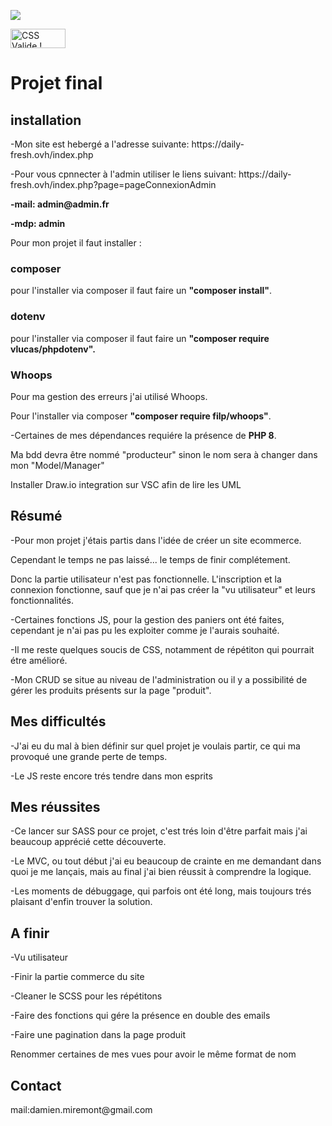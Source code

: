 
<a href="https://codeclimate.com/github/DamienM-dev/projet-kercode/maintainability"><img src="https://api.codeclimate.com/v1/badges/2d71439566ade35f0eb1/maintainability" /></a>

<p>
<a href="http://jigsaw.w3.org/css-validator/check/referer">
    <img style="border:0;width:88px;height:31px"
        src="http://jigsaw.w3.org/css-validator/images/vcss-blue"
        alt="CSS Valide !" />
    </a>
</p>

<h1>Projet final </h1>

<h2>installation</h2>

<p>-Mon site est hebergé a l'adresse suivante: https://daily-fresh.ovh/index.php</p>



<p>-Pour vous cpnnecter à l'admin utiliser le liens suivant: https://daily-fresh.ovh/index.php?page=pageConnexionAdmin </p>
<p><strong>-mail: admin@admin.fr</strong></p>
<p><strong>-mdp: admin</strong></p>

<p>Pour mon projet il faut installer :</p>

<h3>composer</h3>

<p>pour l'installer via composer il faut faire un <strong>"composer install"</strong>.</p>

<h3>dotenv</h3>

<p>pour l'installer via composer il faut faire un <strong>"composer require vlucas/phpdotenv".</strong></p>

<h3>Whoops</h3>

<p>Pour ma gestion des erreurs j'ai utilisé Whoops.</p>
<p>Pour l'installer via composer <strong>"composer require filp/whoops"</strong>.</p>


<p>-Certaines de mes dépendances requiére la présence de <strong>PHP 8</strong>.</p>

<p>Ma bdd devra être nommé "producteur" sinon le nom sera à changer dans mon "Model/Manager"<p>
    
 <p>Installer Draw.io integration sur VSC afin de lire les UML</p>

<h2>Résumé</h2>

<p>-Pour mon projet j'étais partis dans l'idée de créer un site ecommerce.</p>
 <p>Cependant le temps ne pas laissé... le temps de finir complétement.</p>
<p>Donc la partie utilisateur n'est pas fonctionnelle. L'inscription et la connexion fonctionne, sauf que je n'ai pas créer la "vu utilisateur" et leurs fonctionnalités. </p>
<p>-Certaines fonctions JS, pour la gestion des paniers ont été faites, cependant je n'ai pas pu les exploiter comme je l'aurais souhaité.</p>
<p>-Il me reste quelques soucis de CSS, notamment de répétiton qui pourrait étre amélioré.</p>

<p>-Mon CRUD se situe au niveau de l'administration ou il y a possibilité de gérer les produits présents sur la page "produit".</p>

<h2>Mes difficultés</h2>

<p>-J'ai eu du mal à bien définir sur quel projet je voulais partir, ce qui ma provoqué une grande perte de temps.</p>
<p>-Le JS reste encore trés tendre dans mon esprits</p>


<h2>Mes réussites</h2>

<p>-Ce lancer sur SASS pour ce projet, c'est trés loin d'être parfait mais j'ai beaucoup apprécié cette découverte.</p>
<p>-Le MVC, ou tout début j'ai eu beaucoup de crainte en me demandant dans quoi je me lançais, mais au final j'ai bien réussit à comprendre la logique.</p>
<p>-Les moments de débuggage, qui parfois ont été long, mais toujours trés plaisant d'enfin trouver la solution.</p>

<h2>A finir</h2>

<p>-Vu utilisateur</p>
<p>-Finir la partie commerce du site</p>
<p>-Cleaner le SCSS pour les répétitons</p>
<p>-Faire des fonctions qui gére la présence en double des emails</p>
<p>-Faire une pagination dans la page produit</p>
<p>Renommer certaines de mes vues pour avoir le même format de nom</p>

<h2>Contact</h2>

<p>mail:damien.miremont@gmail.com</p>
